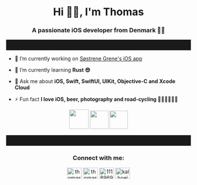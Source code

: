 <h1 align="center">Hi 👋🏻, I'm Thomas</h1>
<h3 align="center">A passionate iOS developer from Denmark 🍎📱</h3>

<hr style="padding:1em;">

- 🔭 I’m currently working on [Søstrene Grene's iOS app](https://apps.apple.com/app/id1574504323)

- 🌱 I’m currently learning **Rust 😎**

- 💬 Ask me about **iOS, Swift, SwiftUI, UIKit, Objective-C and Xcode Cloud**

- ⚡ Fun fact **I love iOS, beer, photography and road-cycling 📱🍺📸🚴🏻‍♂️**

<p align="center">
  <img src="https://developer.apple.com/assets/elements/icons/swiftui/swiftui-96x96_2x.png" width="53" height="53"  /> 
  <img src="https://developer.apple.com/swift/images/swift-logo.svg" width="50" height="50" /> 
  <img src="https://icon.icepanel.io/Technology/svg/Objective-C.svg" width="50" height="50" /> 
</p>

<hr style="padding:1em;">
<h3 align="center">Connect with me:</h3>
<p align="center">
<a href="https://twitter.com/thomascle" target="blank"><img align="center" src="https://raw.githubusercontent.com/rahuldkjain/github-profile-readme-generator/master/src/images/icons/Social/twitter.svg" alt="thomascle" height="30" width="40" /></a>
<a href="https://linkedin.com/in/thomascle" target="blank"><img align="center" src="https://raw.githubusercontent.com/rahuldkjain/github-profile-readme-generator/master/src/images/icons/Social/linked-in-alt.svg" alt="thomascle" height="30" width="40" /></a>
<a href="https://stackoverflow.com/users/1118969" target="blank"><img align="center" src="https://raw.githubusercontent.com/rahuldkjain/github-profile-readme-generator/master/src/images/icons/Social/stack-overflow.svg" alt="1118969" height="30" width="40" /></a>
<a href="https://instagram.com/kalhoejphotography" target="blank"><img align="center" src="https://raw.githubusercontent.com/rahuldkjain/github-profile-readme-generator/master/src/images/icons/Social/instagram.svg" alt="kalhoejphotography" height="30" width="40" /></a>
</p>
